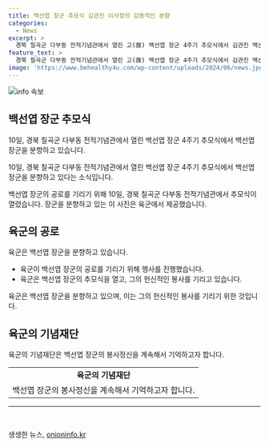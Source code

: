 ```yaml
---
title: 백선엽 장군 추모식 김관진 이사장의 감동적인 분향
categories:
  - News
excerpt: >
  경북 칠곡군 다부동 전적기념관에서 열린 고(故) 백선엽 장군 4주기 추모식에서 김관진 백선엽장군기념재단 이사장이 분향하는 모습.
feature_text: >
  경북 칠곡군 다부동 전적기념관에서 열린 고(故) 백선엽 장군 4주기 추모식에서 김관진 백선엽장군기념재단 이사장이 분향하는 모습.
image: 'https://www.behealthy4u.com/wp-content/uploads/2024/06/news.jpg'
---
```


<p><img src="https://www.behealthy4u.com/wp-content/uploads/2024/06/news.jpg" alt="info 속보" /></p>

<h2 data-ke-size="size26">백선엽 장군 추모식</h2>

<p>10일, 경북 칠곡군 다부동 전적기념관에서 열린 백선엽 장군 4주기 추모식에서 백선엽 장군을 분향하고 있습니다.</p>

<p data-ke-size="size16">10일, 경북 칠곡군 다부동 전적기념관에서 열린 백선엽 장군 4주기 추모식에서 백선엽 장군을 분향하고 있다는 소식입니다.</p>

<p data-ke-size="size16">백선엽 장군의 공로를 기리기 위해 10일, 경북 칠곡군 다부동 전적기념관에서 추모식이 열렸습니다. 장군을 분향하고 있는 이 사진은 육군에서 제공했습니다.</p>

<h2 data-ke-size="size26">육군의 공로</h2>

<p>육군은 백선엽 장군을 분향하고 있습니다.</p>

<ul>
  <li>육군이 백선엽 장군의 공로를 기리기 위해 행사를 진행했습니다.</li>
  <li>육군은 백선엽 장군의 추모식을 열고, 그의 헌신적인 봉사를 기리고 있습니다.</li>
</ul>

<p data-ke-size="size16">육군은 백선엽 장군을 분향하고 있으며, 이는 그의 헌신적인 봉사를 기리기 위한 것입니다.</p>

<h2 data-ke-size="size26">육군의 기념재단</h2>

<p>육군의 기념재단은 백선엽 장군의 봉사정신을 계속해서 기억하고자 합니다.</p>

<table>
  <tr>
    <td style="text-align: center; height: 17px;"><b>육군의 기념재단</b></td>
  </tr>
  <tr>
    <td style="text-align: center; height: 17px;">백선엽 장군의 봉사정신을 계속해서 기억하고자 합니다.</td>
  </tr>
</table>

<hr>

<p data-ke-size="size16">&nbsp;</p>
생생한 뉴스, <a href="https://onioninfo.kr" rel="dofollow">onioninfo.kr</a>


